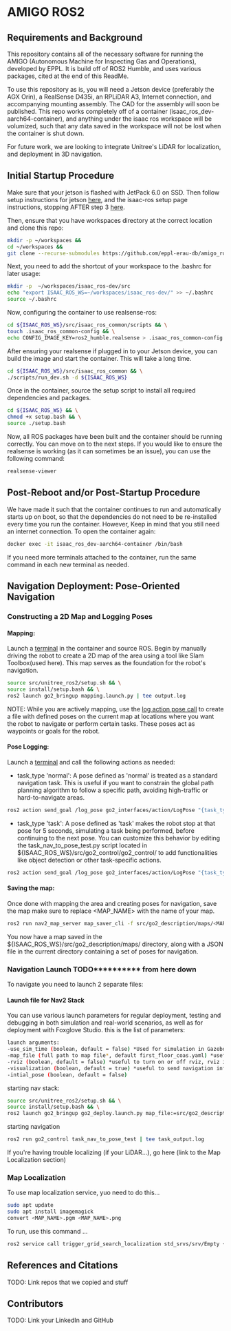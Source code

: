 # AMIGO ROS2

## Requirements and Background

This repository contains all of the necessary software for running the AMIGO (Autonomous Machine for Inspecting Gas and Operations), developed by EPPL. It is build off of ROS2 Humble, and uses various packages, cited at the end of this ReadMe.

To use this repository as is, you will need a Jetson device (preferably the AGX Orin), a RealSense D435i, an RPLiDAR A3, Internet connection, and accompanying mounting assembly. The CAD for the assembly will soon be published. This repo works completely off of a container (isaac_ros_dev-aarch64-container), and anything under the isaac ros workspace will be volumized, such that any data saved in the workspace will not be lost when the container is shut down. 

For future work, we are looking to integrate Unitree's LiDAR for localization, and deployment in 3D navigation. 

## Initial Startup Procedure

Make sure that your jetson is flashed with JetPack 6.0 on SSD. Then follow setup instructions for jetson [here](https://nvidia-isaac-ros.github.io/getting_started/hardware_setup/compute/index.html#jetson-platforms), and the isaac-ros setup page instructions, stopping AFTER step 3 [here](https://nvidia-isaac-ros.github.io/getting_started/dev_env_setup.html).

Then, ensure that you have workspaces directory at the correct location and clone this repo: 

```bash
mkdir -p ~/workspaces &&
cd ~/workspaces &&
git clone --recurse-submodules https://github.com/eppl-erau-db/amigo_ros2.git
```

Next, you need to add the shortcut of your workspace to the .bashrc for later usage:

```bash
mkdir -p  ~/workspaces/isaac_ros-dev/src
echo "export ISAAC_ROS_WS=~/workspaces/isaac_ros-dev/" >> ~/.bashrc
source ~/.bashrc
```

Now, configuring the container to use realsense-ros:

```bash
cd ${ISAAC_ROS_WS}/src/isaac_ros_common/scripts && \
touch .isaac_ros_common-config && \
echo CONFIG_IMAGE_KEY=ros2_humble.realsense > .isaac_ros_common-config
```

After ensuring your realsense if plugged in to your Jetson device, you can build the image and start the container. This will take a long time.

```bash
cd ${ISAAC_ROS_WS}/src/isaac_ros_common && \
./scripts/run_dev.sh -d ${ISAAC_ROS_WS}
```

Once in the container, source the setup script to install all required dependencies and packages.

```bash
cd ${ISAAC_ROS_WS} && \
chmod +x setup.bash && \
source ./setup.bash
```

Now, all ROS packages have been built and the container should be running correctly. You can move on to the next steps. If you would like to ensure the realsense is working (as it can sometimes be an issue), you can use the following command:

```bash
realsense-viewer
```

## Post-Reboot and/or Post-Startup Procedure 

We have made it such that the container continues to run and automatically starts up on boot, so that the dependencies do not need to be re-installed every time you run the container. However, Keep in mind that you still need an internet connection. To open the container again:

```bash
docker exec -it isaac_ros_dev-aarch64-container /bin/bash
```

If you need more terminals attached to the container, run the same command in each new terminal as needed. 

## Navigation Deployment: Pose-Oriented Navigation

### Constructing a 2D Map and Logging Poses

#### Mapping: 
Launch a [terminal](#post-reboot-andor-post-startup-procedure) in the container and source ROS. Begin by manually driving the robot to create a 2D map of the area using a tool like Slam Toolbox(used here). This map serves as the foundation for the robot's navigation.

```bash
source src/unitree_ros2/setup.sh && \
source install/setup.bash && \
ros2 launch go2_bringup mapping.launch.py | tee output.log
```
NOTE: While you are actively mapping, use the [log action pose call](#pose-logging) to create a file with defined poses on the current map at locations where you want the robot to navigate or perform certain tasks. These poses act as waypoints or goals for the robot.

#### Pose Logging: 
Launch a [terminal](#post-reboot-andor-post-startup-procedure) and call the following actions as needed:

- task_type 'normal': A pose defined as 'normal' is treated as a standard navigation task. This is useful if you want to constrain the global path planning algorithm to follow a specific path, avoiding high-traffic or hard-to-navigate areas.

```bash
ros2 action send_goal /log_pose go2_interfaces/action/LogPose "{task_type: 'normal'}"
```
- task_type 'task': A pose defined as 'task' makes the robot stop at that pose for 5 seconds, simulating a task being performed, before continuing to the next pose.
You can customize this behavior by editing the task_nav_to_pose_test.py script located in ${ISAAC_ROS_WS}/src/go2_control/go2_control/ to add functionalities like object detection or other task-specific actions.

```bash
ros2 action send_goal /log_pose go2_interfaces/action/LogPose "{task_type: 'task'}"
```

#### Saving the map: 
Once done with mapping the area and creating poses for navigation, save the map make sure to replace <MAP_NAME> with the name of your map.

```bash
ros2 run nav2_map_server map_saver_cli -f src/go2_description/maps/<MAP_NAME>
```
You now have a map saved in the ${ISAAC_ROS_WS}/src/go2_description/maps/ directory, along with a JSON file in the current directory containing a set of poses for navigation.

### Navigation Launch TODO********** from here down

To navigate you need to launch 2 separate files:

#### Launch file for Nav2 Stack
You can use various launch parameters for regular deployment, testing and debugging in both simulation and real-world scenarios, as well as for deployment with Foxglove Studio.
this is the list of parameters:
```bash
launch arguments: 
-use_sim_time (boolean, default = false) *Used for simulation in Gazebo etc.
-map_file (full path to map file*, default first_floor_coas.yaml) *useful for quick change of map file without having to edit launch file
-rviz (boolean, default = false) *useful to turn on or off rviz, rviz is used to ...
-visualization (boolean, default = true) *useful to send navigation info over wifi to laptop 
-intial_pose (boolean, default = false)
```

starting nav stack:

```bash
source src/unitree_ros2/setup.sh && \
source install/setup.bash && \
ros2 launch go2_bringup go2_deploy.launch.py map_file:=src/go2_description/maps/<MAP_NAME>.yaml rviz:=true visualization:=false initial_pose:=false | tee nav_output.log
```

starting navigation

```bash
ros2 run go2_control task_nav_to_pose_test | tee task_output.log
```

If you're having trouble localizing (if your LiDAR...), go here (link to the Map Localization section)

### Map Localization

To use map localization service, yuo need to do this...

```bash
sudo apt update
sudo apt install imagemagick
convert <MAP_NAME>.pgm <MAP_NAME>.png
```

To run, use this command ...

```bash
ros2 service call trigger_grid_search_localization std_srvs/srv/Empty {}
```

## References and Citations

TODO: Link repos that we copied and stuff

## Contributors

TODO: Link your LinkedIn and GitHub
